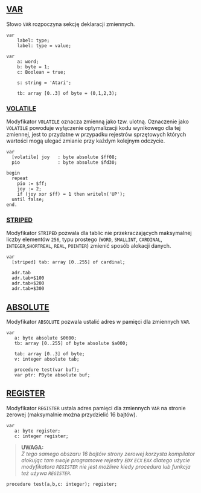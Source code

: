 #

## [VAR](https://www.freepascal.org/docs-html/ref/refse22.html#x53-730004.2)

Słowo `VAR` rozpoczyna sekcję deklaracji zmiennych.

```delphi
var
    label: type;
    label: type = value;
```

```delphi
var
    a: word;
    b: byte = 1;
    c: Boolean = true;

    s: string = 'Atari';

    tb: array [0..3] of byte = (0,1,2,3);
```

### [VOLATILE](https://pl.wikipedia.org/wiki/Zmienna_ulotna)

Modyfikator `VOLATILE` oznacza zmienną jako tzw. ulotną. Oznaczenie jako `VOLATILE` powoduje wyłączenie optymalizacji kodu wynikowego dla tej zmiennej,
jest to przydatne w przypadku rejestrów sprzętowych których wartości mogą ulegać zmianie przy każdym kolejnym odczycie.


```delphi
var
  [volatile] joy   : byte absolute $ff08;
  pio              : byte absolute $fd30;

begin
  repeat
    pio := $ff;
    joy := 2;
    if (joy xor $ff) = 1 then writeln('UP');
  until false;
end.
```

### [STRIPED]()

Modyfikator `STRIPED` pozwala dla tablic nie przekraczających maksymalnej liczby elementów `256`, typu prostego (`WORD`, `SMALLINT`, `CARDINAL`, `INTEGER`,`SHORTREAL`, `REAL`, `POINTER`) zmienić sposób alokacji danych.

```delphi
var
  [striped] tab: array [0..255] of cardinal;

  adr.tab
  adr.tab+$100
  adr.tab+$200
  adr.tab+$300
```

## [ABSOLUTE]()

Modyfikator `ABSOLUTE` pozwala ustalić adres w pamięci dla zmiennych `VAR`.

```delphi
var
   a: byte absolute $0600;
   tb: array [0..255] of byte absolute $a000;

   tab: array [0..3] of byte;
   v: integer absolute tab;

   procedure test(var buf);
   var ptr: PByte absolute buf;
```

## [REGISTER]()

Modyfikator `REGISTER` ustala adres pamięci dla zmiennych `VAR` na stronie zerowej (maksymalnie można przydzielić 16 bajtów).

```delphi
var
   a: byte register;
   c: integer register;
```

> **UWAGA:**  
> _Z tego samego obszaru 16 bajtów strony zerowej korzysta kompilator alokując tam swoje programowe rejestry `EDX` `ECX` `EAX` dlatego użycie modyfikatora `REGISTER` nie jest możliwe kiedy procedura lub funkcja też używa `REGISTER`._


```delphi
procedure test(a,b,c: integer); register;
```